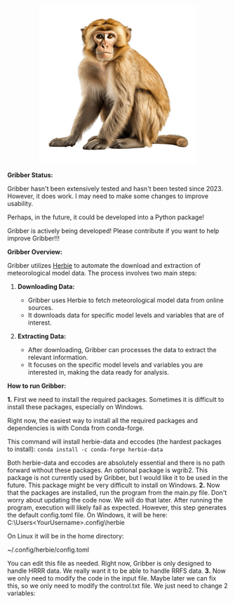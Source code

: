 <p align="center">
  <img src="images/monkey.png" alt="Logo" />
</p>

**Gribber Status:**

Gribber hasn't been extensively tested and hasn't been tested since 2023. However, it does work. I may need to make some changes to improve usability.

Perhaps, in the future, it could be developed into a Python package!

Gribber is actively being developed! Please contribute if you want to help improve Gribber!!!

**Gribber Overview:**

Gribber utilizes [Herbie](https://github.com/blaylockbk/Herbie) to automate the download and extraction of meteorological model data. The process involves two main steps:

1. **Downloading Data:**
   - Gribber uses Herbie to fetch meteorological model data from online sources.
   - It downloads data for specific model levels and variables that are of interest.

2. **Extracting Data:**
   - After downloading, Gribber can processes the data to extract the relevant information.
   - It focuses on the specific model levels and variables you are interested in, making the data ready for analysis.

**How to run Gribber:**

**1.** First we need to install the required packages. Sometimes it is difficult to install these packages, especially on Windows.

   Right now, the easiest way to install all the required packages and dependencies is with Conda from conda-forge.

   This command will install herbie-data and eccodes (the hardest packages to install): 
   `conda install -c conda-forge herbie-data`

   Both herbie-data and eccodes are absolutely essential and there is no path forward without these packages.
An optional package is wgrib2. This package is not currently used by Gribber, but I would like it to be used in the future.
This package might be very difficult to install on Windows.
**2.** Now that the packages are installed, run the program from the main.py file. Don't worry about updating the code now.
We will do that later. After running the program, execution will likely fail as expected. However, this step generates the
default config.toml file. On Windows, it will be here: C:\Users\<YourUsername>\.config\herbie

   On Linux it will be in the home directory:

   ~/.config/herbie/config.toml

   You can edit this file as needed. Right now, Gribber is only designed to handle HRRR data. We really want it to be able
to handle RRFS data.
**3.** Now we only need to modify the code in the input file. Maybe later we can fix this, so we only need to modify the
control.txt file. We just need to change 2 variables: